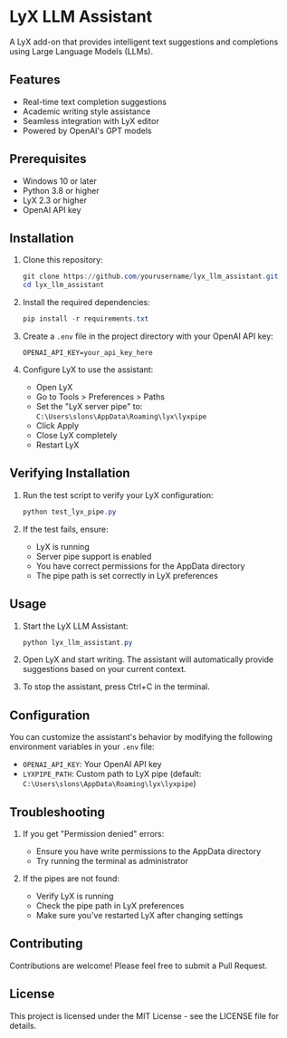 # LyX LLM Assistant

A LyX add-on that provides intelligent text suggestions and completions using Large Language Models (LLMs).

## Features

- Real-time text completion suggestions
- Academic writing style assistance
- Seamless integration with LyX editor
- Powered by OpenAI's GPT models

## Prerequisites

- Windows 10 or later
- Python 3.8 or higher
- LyX 2.3 or higher
- OpenAI API key

## Installation

1. Clone this repository:
   ```powershell
   git clone https://github.com/yourusername/lyx_llm_assistant.git
   cd lyx_llm_assistant
   ```

2. Install the required dependencies:
   ```powershell
   pip install -r requirements.txt
   ```

3. Create a `.env` file in the project directory with your OpenAI API key:
   ```
   OPENAI_API_KEY=your_api_key_here
   ```

4. Configure LyX to use the assistant:
   - Open LyX
   - Go to Tools > Preferences > Paths
   - Set the "LyX server pipe" to: `C:\Users\slons\AppData\Roaming\lyx\lyxpipe`
   - Click Apply
   - Close LyX completely
   - Restart LyX

## Verifying Installation

1. Run the test script to verify your LyX configuration:
   ```powershell
   python test_lyx_pipe.py
   ```

2. If the test fails, ensure:
   - LyX is running
   - Server pipe support is enabled
   - You have correct permissions for the AppData directory
   - The pipe path is set correctly in LyX preferences

## Usage

1. Start the LyX LLM Assistant:
   ```powershell
   python lyx_llm_assistant.py
   ```

2. Open LyX and start writing. The assistant will automatically provide suggestions based on your current context.

3. To stop the assistant, press Ctrl+C in the terminal.

## Configuration

You can customize the assistant's behavior by modifying the following environment variables in your `.env` file:

- `OPENAI_API_KEY`: Your OpenAI API key
- `LYXPIPE_PATH`: Custom path to LyX pipe (default: `C:\Users\slons\AppData\Roaming\lyx\lyxpipe`)

## Troubleshooting

1. If you get "Permission denied" errors:
   - Ensure you have write permissions to the AppData directory
   - Try running the terminal as administrator

2. If the pipes are not found:
   - Verify LyX is running
   - Check the pipe path in LyX preferences
   - Make sure you've restarted LyX after changing settings

## Contributing

Contributions are welcome! Please feel free to submit a Pull Request.

## License

This project is licensed under the MIT License - see the LICENSE file for details. 